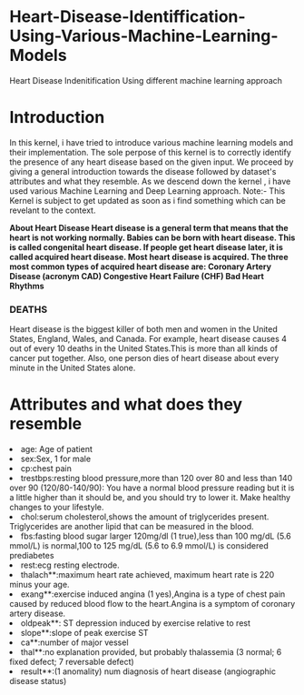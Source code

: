 # Heart-Disease-Identiffication-Using-Various-Machine-Learning-Models
Heart Disease Indenitification Using different machine learning approach

<h1>Introduction</h1>

In this kernel, i have tried to introduce various machine learning models and their implementation. The sole perpose of this kernel is to correctly identify the presence of any heart disease based on the given input. We proceed by giving a general introduction towards the disease followed by dataset's attributes and what they resemble. As we descend down the kernel , i have used various Machine Learning and Deep Learning approach.
Note:- This Kernel is subject to get updated as soon as i find something which can be revelant to the context.

<b>About Heart Disease </b>
<b>Heart disease is a general term that means that the heart is not working normally. Babies can be born with heart disease. This is called congenital heart disease. If people get heart disease later, it is called acquired heart disease. Most heart disease is acquired. The three most common types of acquired heart disease are:
Coronary Artery Disease (acronym CAD)
Congestive Heart Failure (CHF)
Bad Heart Rhythms </b>
<h3>DEATHS</h3>
Heart disease is the biggest killer of both men and women in the United States, England, Wales, and Canada. For example, heart disease causes 4 out of every 10 deaths in the United States.This is more than all kinds of cancer put together. Also, one person dies of heart disease about every minute in the United States alone.

<h1> Attributes and what does they resemble </h1>
<li>age: Age of patient </li>
<li>sex:Sex, 1 for male</li>
<li>cp:chest pain</li>
<li>trestbps:resting blood pressure,more than 120 over 80 and less than 140 over 90 (120/80-140/90): You have a normal blood pressure reading but it is a little higher than it should be, and you should try to lower it. Make healthy changes to your lifestyle. </li>
<li>chol:serum cholesterol,shows the amount of triglycerides present. Triglycerides are another lipid that can be measured in the blood. </li> 
<li>fbs:fasting blood sugar larger 120mg/dl (1 true),less than 100 mg/dL (5.6 mmol/L) is normal,100 to 125 mg/dL (5.6 to 6.9 mmol/L) is considered prediabetes </li>
<li>rest:ecg resting electrode. </li>
<li>thalach**:maximum heart rate achieved, maximum heart rate is 220 minus your age. </li>
<li>exang**:exercise induced angina (1 yes),Angina is a type of chest pain caused by reduced blood flow to the heart.Angina is a symptom of coronary artery disease. </li>
<li>oldpeak**: ST depression induced by exercise relative to rest </li>
<li>slope**:slope of peak exercise ST </li>
<li>ca**:number of major vessel </li>
<li>thal**:no explanation provided, but probably thalassemia (3 normal; 6 fixed defect; 7 reversable defect) </li>
<li>result**:(1 anomality)	num	diagnosis of heart disease (angiographic disease status) </li>
